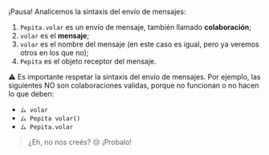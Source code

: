 ¡Pausa! Analicemos la sintaxis del envío de mensajes: 

1. `Pepita.volar` es un envío de mensaje, también llamado **colaboración**;
2. `volar` es el **mensaje**;
3. `volar` es el nombre del mensaje (en este caso es igual, pero ya veremos otros en los que no);
4. `Pepita` es el objeto receptor del mensaje.

:warning: Es importante respetar la sintaxis del envío de mensajes. Por ejemplo, las siguientes NO son colaboraciones validas, porque no funcionan o no hacen lo que deben: 

* `ム volar`
* `ム Pepita volar()`
* `ム Pepita.volar`

> ¿Eh, no nos creés?  :unamused: ¡Probalo!
